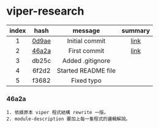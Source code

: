 # viper-research

| index |  hash |       message       | summary |
|:-----:|:-----:|:-------------------:|:-------:|
|   1   | [0d9ae](https://github.com/viper-framework/viper/tree/0d9ae) | Initial commit      | [link](https://twitter.com/xspiritualx1/status/780216200282279936?lang=zh-tw)        |
|   2   | [46a2a](https://github.com/viper-framework/viper/tree/46a2a) | First commit        | [link](https://github.com/18z/viper-trace)        |
|   3   | db25c | Added .gitignore    |         |
|   4   | 6f2d2 | Started README file |         |
|   5   | f3682 | Fixed typo          |         |

### 46a2a

    1. 依據原本 viper 程式結構 rewrite 一版。
    2. module-description 要加上每一隻程式的邏輯解說。
